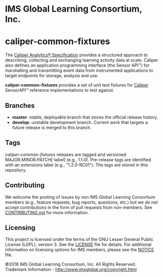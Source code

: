 # IMS Global Learning Consortium, Inc.
# caliper-common-fixtures

The [Caliper Analytics® Specification](https://www.imsglobal.org/caliper/v1p1/caliper-spec-v1p1) 
provides a structured approach to describing, collecting and exchanging learning 
activity data at scale. Caliper also defines an application programming interface 
(the Sensor API™) for marshalling and transmitting event data from instrumented 
applications to target endpoints for storage, analysis and use.  

**caliper-common-fixtures** provides a set of unit test fixtures for 
[Caliper](http://www.imsglobal.org/caliper) SensorAPI™ reference implementations 
to test against.

## Branches
* __master__: stable, deployable branch that stores the official release history.  
* __develop__: unstable development branch.  Current work that targets a future 
release is merged to this branch.

## Tags
*caliper-common-fixtures* releases are tagged and versioned MAJOR.MINOR.PATCH\[-label\] 
(e.g., 1.1.0).  Pre-release tags are identified with an extensions label 
(e.g., "1.2.0-RC01").  The tags are stored in this repository.

## Contributing
We welcome the posting of issues by non IMS Global Learning Consortium members 
(e.g., feature requests, bug reports, questions, etc.) but we *do not* accept 
contributions in the form of pull requests from non-members. 
See [CONTRIBUTING.md](./CONTRIBUTING.md) for more information.

## Licensing
This project is licensed under the terms of the GNU Lesser General Public License 
(LGPL), version 3. See the [LICENSE](./LICENSE) file for details. For additional 
information on licensing options for IMS members, please see the [NOTICE](./NOTICE.md) 
file.

©2018 IMS Global Learning Consortium, Inc. All Rights Reserved.
Trademark Information - http://www.imsglobal.org/copyright.html
